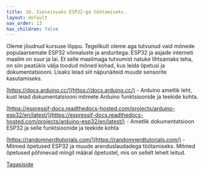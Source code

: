 ```yaml
---
title: 10. Iseseisvaks ESP32-ga töötamiseks.
layout: default
nav_order: 13
has_children: false
---
```


Oleme jõudnud kursuse lõppu. Tegelikult oleme aga tutvunud vaid mõnede populaarsemate ESP32 võimaluste ja anduritega. ESP32 ja asjade interneti maailm on suur ja lai. Et selle maailmaga tutvumist natuke lihtsamaks teha, on siin peatükis välja toodud mõned kohad, kus leida õpetusi ja dokumentatsiooni. Lisaks leiad siit näpunäiteid muude sensorite kasutamiseks.

[https://docs.arduino.cc/](https://docs.arduino.cc/) \- Arduino ametlik leht, kust leiad dokumentatsiooni mitmete Arduino funktsioonide ja teekide kohta.

[https://espressif-docs.readthedocs-hosted.com/projects/arduino-esp32/en/latest/](https://espressif-docs.readthedocs-hosted.com/projects/arduino-esp32/en/latest/) \- Ametlik dokumentatsioon ESP32 ja selle funktsioonide ja teekide kohta

[https://randomnerdtutorials.com/](https://randomnerdtutorials.com/) \- Mitmed õpetused ESP32 ja muude arenduslaudadega töötamiseks. Mitmed õpetused põhinevad mingil määral õpetustel, mis on sellelt lehelt leitud.

[Tagasiside](./tagasiside)